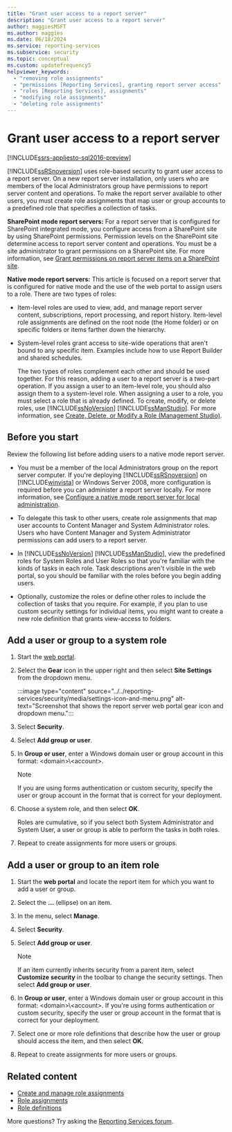 ```yaml
---
title: "Grant user access to a report server"
description: "Grant user access to a report server"
author: maggiesMSFT
ms.author: maggies
ms.date: 06/18/2024
ms.service: reporting-services
ms.subservice: security
ms.topic: conceptual
ms.custom: updatefrequency5
helpviewer_keywords:
  - "removing role assignments"
  - "permissions [Reporting Services], granting report server access"
  - "roles [Reporting Services], assignments"
  - "modifying role assignments"
  - "deleting role assignments"
---
```

# Grant user access to a report server

[!INCLUDE[ssrs-appliesto-sql2016-preview](../../includes/ssrs-appliesto-sql2016-preview.md)]

[!INCLUDE[ssRSnoversion](../../includes/ssrsnoversion-md.md)] uses role-based security to grant user access to a report server. On a new report server installation, only users who are members of the local Administrators group have permissions to report server content and operations. To make the report server available to other users, you must create role assignments that map user or group accounts to a predefined role that specifies a collection of tasks.

**SharePoint mode report servers:** For a report server that is configured for SharePoint integrated mode, you configure access from a SharePoint site by using SharePoint permissions. Permission levels on the SharePoint site determine access to report server content and operations. You must be a site administrator to grant permissions on a SharePoint site. For more information, see [Grant permissions on report server items on a SharePoint site](../../reporting-services/security/granting-permissions-on-report-server-items-on-a-sharepoint-site.md).

**Native mode report servers:** This article is focused on a report server that is configured for native mode and the use of the web portal to assign users to a role. There are two types of roles:

- Item-level roles are used to view, add, and manage report server content, subscriptions, report processing, and report history. Item-level role assignments are defined on the root node (the Home folder) or on specific folders or items farther down the hierarchy.

- System-level roles grant access to site-wide operations that aren't bound to any specific item. Examples include how to use Report Builder and shared schedules.

  The two types of roles complement each other and should be used together. For this reason, adding a user to a report server is a two-part operation. If you assign a user to an item-level role, you should also assign them to a system-level role. When assigning a user to a role, you must select a role that is already defined. To create, modify, or delete roles, use [!INCLUDE[ssNoVersion](../../includes/ssnoversion-md.md)] [!INCLUDE[ssManStudio](../../includes/ssmanstudio-md.md)]. For more information, see [Create, Delete, or Modify a Role (Management Studio)](../../reporting-services/security/role-definitions-create-delete-or-modify.md).

## Before you start

Review the following list before adding users to a native mode report server.

- You must be a member of the local Administrators group on the report server computer. If you're deploying [!INCLUDE[ssRSnoversion](../../includes/ssrsnoversion-md.md)] on [!INCLUDE[winvista](../../includes/winvista-md.md)] or Windows Server 2008, more configuration is required before you can administer a report server locally. For more information, see [Configure a native mode report server for local administration](../../reporting-services/report-server/configure-a-native-mode-report-server-for-local-administration-ssrs.md).

- To delegate this task to other users, create role assignments that map user accounts to Content Manager and System Administrator roles. Users who have Content Manager and System Administrator permissions can add users to a report server.

- In [!INCLUDE[ssNoVersion](../../includes/ssnoversion-md.md)] [!INCLUDE[ssManStudio](../../includes/ssmanstudio-md.md)], view the predefined roles for System Roles and User Roles so that you're familiar with the kinds of tasks in each role. Task descriptions aren't visible in the web portal, so you should be familiar with the roles before you begin adding users.

- Optionally, customize the roles or define other roles to include the collection of tasks that you require. For example, if you plan to use custom security settings for individual items, you might want to create a new role definition that grants view-access to folders.

## Add a user or group to a system role

1. Start the [web portal](../web-portal-ssrs-native-mode.md).

1. Select the **Gear** icon in the upper right and then select **Site Settings** from the dropdown menu.

    :::image type="content" source="../../reporting-services/security/media/settings-icon-and-menu.png" alt-text="Screenshot that shows the report server web portal gear icon and dropdown menu.":::

1. Select **Security**.

1. Select **Add group or user**.

1. In **Group or user**, enter a Windows domain user or group account in this format: \<domain>\\<account\>.

    > [!NOTE]
    > If you are using forms authentication or custom security, specify the user or group account in the format that is correct for your deployment.

1. Choose a system role, and then select **OK**.

    Roles are cumulative, so if you select both System Administrator and System User, a user or group is able to perform the tasks in both roles.

1. Repeat to create assignments for more users or groups.

## Add a user or group to an item role

1. Start the **web portal** and locate the report item for which you want to add a user or group.

1. Select the **...** (ellipse) on an item.

1. In the menu, select **Manage**.

1. Select **Security**.

1. Select **Add group or user**.

    > [!NOTE]
    > If an item currently inherits security from a parent item, select **Customize security** in the toolbar to change the security settings. Then select **Add group or user**.

1. In **Group or user**, enter a Windows domain user or group account in this format: \<domain>\\<account\>. If you're using forms authentication or custom security, specify the user or group account in the format that is correct for your deployment.

1. Select one or more role definitions that describe how the user or group should access the item, and then select **OK**.

1. Repeat to create assignments for more users or groups.

## Related content

- [Create and manage role assignments](../../reporting-services/security/create-and-manage-role-assignments.md)
- [Role assignments](../../reporting-services/security/role-assignments.md)
- [Role definitions](../../reporting-services/security/role-definitions.md)

More questions? Try asking the [Reporting Services forum](https://go.microsoft.com/fwlink/?LinkId=620231).
